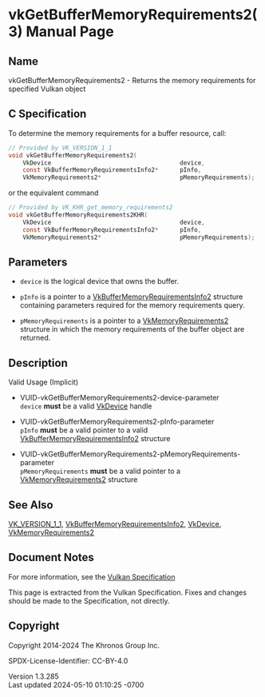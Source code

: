 # vkGetBufferMemoryRequirements2(3) Manual Page

## Name

vkGetBufferMemoryRequirements2 - Returns the memory requirements for
specified Vulkan object



## <a href="#_c_specification" class="anchor"></a>C Specification

To determine the memory requirements for a buffer resource, call:

``` c
// Provided by VK_VERSION_1_1
void vkGetBufferMemoryRequirements2(
    VkDevice                                    device,
    const VkBufferMemoryRequirementsInfo2*      pInfo,
    VkMemoryRequirements2*                      pMemoryRequirements);
```

or the equivalent command

``` c
// Provided by VK_KHR_get_memory_requirements2
void vkGetBufferMemoryRequirements2KHR(
    VkDevice                                    device,
    const VkBufferMemoryRequirementsInfo2*      pInfo,
    VkMemoryRequirements2*                      pMemoryRequirements);
```

## <a href="#_parameters" class="anchor"></a>Parameters

- `device` is the logical device that owns the buffer.

- `pInfo` is a pointer to a
  [VkBufferMemoryRequirementsInfo2](https://registry.khronos.org/vulkan/specs/1.3-extensions/man/html/VkBufferMemoryRequirementsInfo2.html)
  structure containing parameters required for the memory requirements
  query.

- `pMemoryRequirements` is a pointer to a
  [VkMemoryRequirements2](https://registry.khronos.org/vulkan/specs/1.3-extensions/man/html/VkMemoryRequirements2.html) structure in which
  the memory requirements of the buffer object are returned.

## <a href="#_description" class="anchor"></a>Description

Valid Usage (Implicit)

- <a href="#VUID-vkGetBufferMemoryRequirements2-device-parameter"
  id="VUID-vkGetBufferMemoryRequirements2-device-parameter"></a>
  VUID-vkGetBufferMemoryRequirements2-device-parameter  
  `device` **must** be a valid [VkDevice](https://registry.khronos.org/vulkan/specs/1.3-extensions/man/html/VkDevice.html) handle

- <a href="#VUID-vkGetBufferMemoryRequirements2-pInfo-parameter"
  id="VUID-vkGetBufferMemoryRequirements2-pInfo-parameter"></a>
  VUID-vkGetBufferMemoryRequirements2-pInfo-parameter  
  `pInfo` **must** be a valid pointer to a valid
  [VkBufferMemoryRequirementsInfo2](https://registry.khronos.org/vulkan/specs/1.3-extensions/man/html/VkBufferMemoryRequirementsInfo2.html)
  structure

- <a
  href="#VUID-vkGetBufferMemoryRequirements2-pMemoryRequirements-parameter"
  id="VUID-vkGetBufferMemoryRequirements2-pMemoryRequirements-parameter"></a>
  VUID-vkGetBufferMemoryRequirements2-pMemoryRequirements-parameter  
  `pMemoryRequirements` **must** be a valid pointer to a
  [VkMemoryRequirements2](https://registry.khronos.org/vulkan/specs/1.3-extensions/man/html/VkMemoryRequirements2.html) structure

## <a href="#_see_also" class="anchor"></a>See Also

[VK_VERSION_1_1](https://registry.khronos.org/vulkan/specs/1.3-extensions/man/html/VK_VERSION_1_1.html),
[VkBufferMemoryRequirementsInfo2](https://registry.khronos.org/vulkan/specs/1.3-extensions/man/html/VkBufferMemoryRequirementsInfo2.html),
[VkDevice](https://registry.khronos.org/vulkan/specs/1.3-extensions/man/html/VkDevice.html),
[VkMemoryRequirements2](https://registry.khronos.org/vulkan/specs/1.3-extensions/man/html/VkMemoryRequirements2.html)

## <a href="#_document_notes" class="anchor"></a>Document Notes

For more information, see the <a
href="https://registry.khronos.org/vulkan/specs/1.3-extensions/html/vkspec.html#vkGetBufferMemoryRequirements2"
target="_blank" rel="noopener">Vulkan Specification</a>

This page is extracted from the Vulkan Specification. Fixes and changes
should be made to the Specification, not directly.

## <a href="#_copyright" class="anchor"></a>Copyright

Copyright 2014-2024 The Khronos Group Inc.

SPDX-License-Identifier: CC-BY-4.0

Version 1.3.285  
Last updated 2024-05-10 01:10:25 -0700
